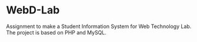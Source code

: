 # WebD-Lab
Assignment to make a Student Information System for Web Technology Lab. The project is based on PHP and MySQL.
